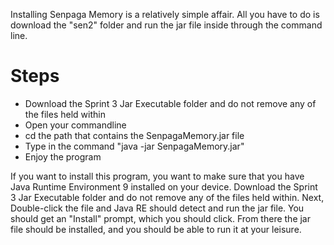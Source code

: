 Installing Senpaga Memory is a relatively simple affair.  All you have to do is download the "sen2" folder and run the jar file inside 
through the command line.

# Steps

* Download the Sprint 3 Jar Executable folder and do not remove any of the files held within
* Open your commandline
* cd the path that contains the SenpagaMemory.jar file
* Type in the command "java -jar SenpagaMemory.jar"
* Enjoy the program

If you want to install this program, you want to make sure that you have Java Runtime Environment 9 installed on your device.
Download the Sprint 3 Jar Executable folder and do not remove any of the files held within.  Next, Double-click the file and Java RE should
detect and run the jar file.  You should get an "Install" prompt, which you should click.  From there the jar file should be installed, and 
you should be able to run it at your leisure.
